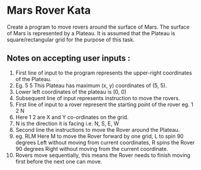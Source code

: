 # Mars Rover Kata
Create a program to move rovers around the surface of Mars.
The surface of Mars is represented by a Plateau. It is assumed that the Plateau is square/rectangular grid for the purpose of this task.

## Notes on accepting user inputs :


1. First line of input to the program represents the upper-right coordinates of the Plateau.
2. Eg. 5 5 This Plateau has maximum (x, y) coordinates of (5, 5).
3. Lower left coordinates of the plateau is (0, 0)
4. Subsequent line of input represents instruction to move the rovers.
5. First line of input to a rover represent the starting point of the rover eg. 1 2 N
5. Here 1 2 are X and Y co-ordinates on the grid.
6. N is the direction it is facing i.e. N, S, E, W
7. Second line the instructions to move the Rover around the Plateau.
8. eg. RLM Here M to move the Rover forward by one grid, L to spin 90 degrees Left without moving from current coordinates, R spins the Rover 90 degrees Right without moving from the current coordinate.
9. Rovers move sequentially, this means the Rover needs to finish moving first before the next one can move.
